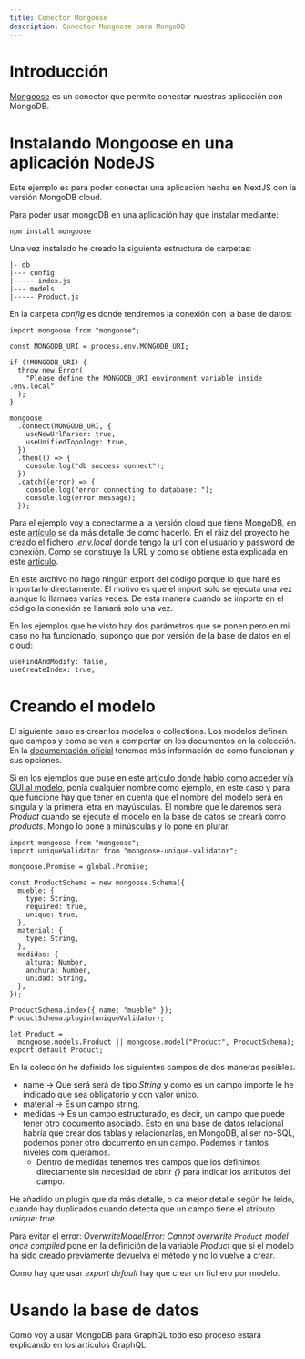 ```yaml
---
title: Conector Mongoose
description: Conector Mongoose para MongoDB
---
```


# Introducción

[Mongoose](https://mongoosejs.com/) es un conector que permite conectar nuestras aplicación con MongoDB. 

# Instalando Mongoose en una aplicación NodeJS

Este ejemplo es para poder conectar una aplicación hecha en NextJS con la versión MongoDB cloud. 

Para poder usar mongoDB en una aplicación hay que instalar mediante:

```tpl
npm install mongoose
```

Una vez instalado he creado la siguiente estructura de carpetas:

```tpl
|- db
|--- config
|----- index.js
|--- models
|----- Product.js
```

En la carpeta *config* es donde tendremos la conexión con la base de datos:

```tpl
import mongoose from "mongoose";

const MONGODB_URI = process.env.MONGODB_URI;

if (!MONGODB_URI) {
  throw new Error(
    "Please define the MONGODB_URI environment variable inside .env.local"
  );
}

mongoose
  .connect(MONGODB_URI, {
    useNewUrlParser: true,
    useUnifiedTopology: true,
  })
  .then(() => {
    console.log("db success connect");
  })
  .catch((error) => {
    console.log("error connecting to database: ");
    console.log(error.message);
  });
```
Para el ejemplo voy a conectarme a la versión cloud que tiene MongoDB, en este [artículo](https://irodrigob.github.io/docs/mongodb/cloud/) se da más detalle de como hacerlo. En el ráiz del proyecto he creado el fichero *.env.local* donde tengo la url con el usuario y password de conexión.  Como se construye la URL y como se obtiene esta explicada en este [artículo](https://irodrigob.github.io/docs/mongodb/cloud/gui_accesocloud/).

En este archivo no hago ningún export del código porque lo que haré es importarlo directamente. El motivo es que el import solo se ejecuta una vez aunque lo llamaes varias veces. De esta manera cuando se importe en el código la conexión se llamará solo una vez.

En los ejemplos que he visto hay dos parámetros que se ponen pero en mi caso no ha funcionado, supongo que por versión de la base de datos en el cloud:

```
useFindAndModify: false,
useCreateIndex: true,
```    

# Creando el modelo

El siguiente paso es crear los modelos o collections. Los modelos definen que campos y como se van a comportar en los documentos en la colección. En la [documentación oficial](https://mongoosejs.com/docs/guide.html#schemas) tenemos más información de como funcionan y sus opciones. 

Si en los ejemplos que puse en este [artículo donde hablo como acceder vía GUI al modelo](https://irodrigob.github.io/docs/mongodb/cloud/gui_accesocloud/), ponía cualquier nombre como ejemplo, en este caso y para que funcione hay que tener en cuenta que el nombre del modelo será en singula y la primera letra en mayúsculas. El nombre que le daremos será *Product* cuando se ejecute el modelo en la base de datos se creará como *products*. Mongo lo pone a minúsculas y lo pone en plurar.

```tpl
import mongoose from "mongoose";
import uniqueValidator from "mongoose-unique-validator";

mongoose.Promise = global.Promise;

const ProductSchema = new mongoose.Schema({
  mueble: {
    type: String,
    required: true,
    unique: true,
  },
  material: {
    type: String,
  },
  medidas: {
    altura: Number,
    anchura: Number,
    unidad: String,
  },
});

ProductSchema.index({ name: "mueble" });
ProductSchema.plugin(uniqueValidator);

let Product =
  mongoose.models.Product || mongoose.model("Product", ProductSchema);
export default Product;

```

En la colección he definido los siguientes campos de dos maneras posibles.

* name -> Que será será de tipo *String* y como es un campo importe le he indicado que sea obligatorio y con valor único. 
* material -> Es un campo string.
* medidas -> Es un campo estructurado, es decir, un campo que puede tener otro documento asociado. Esto en una base de datos relacional habría que crear dos tablas y relacionarlas, en MongoDB, al ser no-SQL, podemos poner otro documento en un campo. Podemos ir tantos niveles com queramos.
  * Dentro de medidas tenemos tres campos que los definimos directamente sin necesidad de abrir *{}* para indicar los atributos del campo.



He añadido un plugin que da más detalle, o da mejor detalle según he leído, cuando hay duplicados cuando detecta que un campo tiene el atributo *unique: true*.

Para evitar el error: *OverwriteModelError: Cannot overwrite `Product` model once compiled* pone en la definición de la variable *Product* que si el modelo ha sido creado previamente devuelva el método y no lo vuelve a crear.

Como hay que usar *export default* hay que crear un fichero por modelo.

# Usando la base de datos

Como voy a usar MongoDB para GraphQL todo eso proceso estará explicando en los artículos GraphQL.
